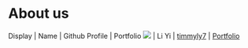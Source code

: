 # About us

Display | Name | Github Profile | Portfolio 
![](https://upload.wikimedia.org/wikipedia/en/b/b1/Portrait_placeholder.png) | Li Yi | [timmyly7](https://github.com/timmyly7) | [Portfolio](team/timmyly7.md)

